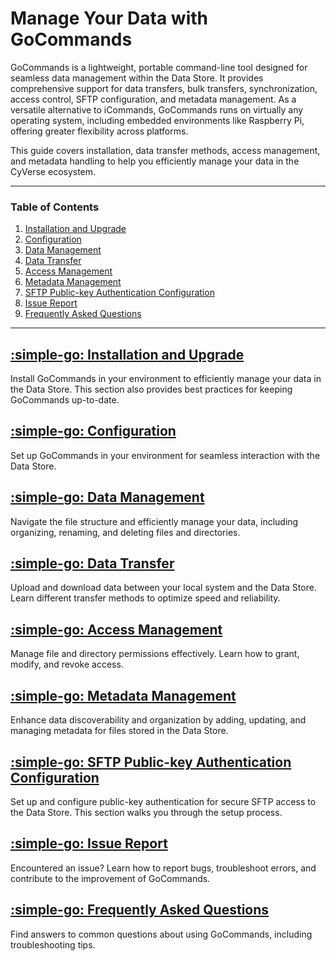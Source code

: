 # Manage Your Data with GoCommands

GoCommands is a lightweight, portable command-line tool designed for seamless data management within the Data Store. It provides comprehensive support for data transfers, bulk transfers, synchronization, access control, SFTP configuration, and metadata management. As a versatile alternative to iCommands, GoCommands runs on virtually any operating system, including embedded environments like Raspberry Pi, offering greater flexibility across platforms.

This guide covers installation, data transfer methods, access management, and metadata handling to help you efficiently manage your data in the CyVerse ecosystem.


---

### Table of Contents

1. [Installation and Upgrade](installation.md)
2. [Configuration](configuration.md)
3. [Data Management](data_management.md)
4. [Data Transfer](data_transfer.md)
5. [Access Management](access_management.md)
6. [Metadata Management](metadata_management.md)
7. [SFTP Public-key Authentication Configuration](sftp_public_key_auth.md)
8. [Issue Report](issue_report.md)
9. [Frequently Asked Questions](faq.md)

---

## [:simple-go: Installation and Upgrade](installation.md)

Install GoCommands in your environment to efficiently manage your data in the Data Store. This section also provides best practices for keeping GoCommands up-to-date.

## [:simple-go: Configuration](configuration.md)

Set up GoCommands in your environment for seamless interaction with the Data Store.

## [:simple-go: Data Management](data_management.md)

Navigate the file structure and efficiently manage your data, including organizing, renaming, and deleting files and directories.

## [:simple-go: Data Transfer](data_transfer.md)

Upload and download data between your local system and the Data Store. Learn different transfer methods to optimize speed and reliability.

## [:simple-go: Access Management](access_management.md)

Manage file and directory permissions effectively. Learn how to grant, modify, and revoke access.

## [:simple-go: Metadata Management](metadata_management.md)

Enhance data discoverability and organization by adding, updating, and managing metadata for files stored in the Data Store.

## [:simple-go: SFTP Public-key Authentication Configuration](sftp_public_key_auth.md)

Set up and configure public-key authentication for secure SFTP access to the Data Store. This section walks you through the setup process.

## [:simple-go: Issue Report](issue_report.md)

Encountered an issue? Learn how to report bugs, troubleshoot errors, and contribute to the improvement of GoCommands.

## [:simple-go: Frequently Asked Questions](faq.md)

Find answers to common questions about using GoCommands, including troubleshooting tips.